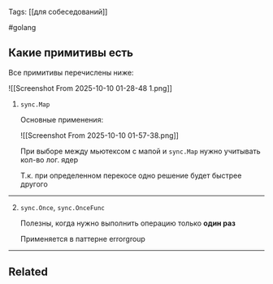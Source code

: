 Tags: [[для собеседований]]

#golang 



## Какие примитивы есть



Все примитивы перечислены ниже:

![[Screenshot From 2025-10-10 01-28-48 1.png]]



1. `sync.Map`

	Основные применения:
	
	![[Screenshot From 2025-10-10 01-57-38.png]]
	
	
	При выборе между мьютексом с мапой и `sync.Map` нужно учитывать кол-во лог. ядер
	
	Т.к. при определенном перекосе одно решение будет быстрее другого


---


2. `sync.Once`, `sync.OnceFunc`

	Полезны, когда нужно выполнить операцию только **один раз**
	
	Применяется в паттерне errorgroup
	
	
	
	


---


## Related


